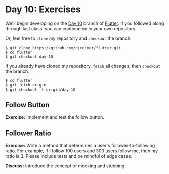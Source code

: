 # Day 10: Exercises

We'll begin developing on the [Day 10](https://github.com/djreimer/flutter/tree/day-10) branch of [Flutter](https://github.com/djreimer/flutter). If you followed along through last class, you can continue on in your own repository.

Or, feel free to `clone` my repository and `checkout` the branch:

    $ git clone https://github.com/djreimer/flutter.git
    $ cd flutter
    $ git checkout day-10

If you already have cloned my repository, `fetch` all changes, then `checkout` the branch:

    $ cd flutter
    $ git fetch origin
    $ git checkout -t origin/day-10

## Follow Button

**Exercise:** Implement and test the follow button.

## Follower Ratio

**Exercise:** Write a method that determines a user's follower-to-following ratio. For example, if I follow 100 users and 300 users follow me, then my ratio is 3. Please include tests and be mindful of edge cases.

**Discuss:** Introduce the concept of mocking and stubbing.
